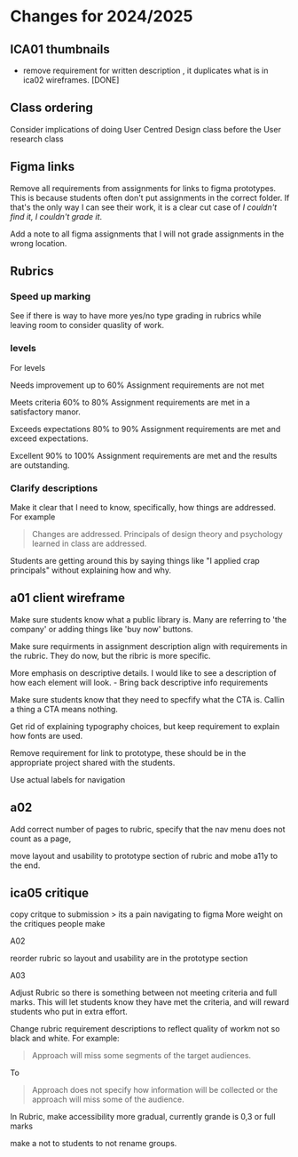 # Changes for 2024/2025

## ICA01 thumbnails

- remove requirement for written description , it duplicates what is in ica02 wireframes. [DONE]

## Class ordering

Consider implications of doing User Centred Design class before the User research class

## Figma links

Remove all requirements from assignments for links to figma prototypes. This is because students often don't put assignments in the correct folder. If that's the only way I can see their work, it is a clear cut case of _I couldn't find it, I couldn't grade it_.

Add a note to all figma assignments that I will not grade assignments in the wrong location.

## Rubrics

### Speed up marking

See if there is way to have more yes/no type grading in rubrics while leaving room to consider quaslity of work.

### levels

For levels

Needs improvement up to 60%
Assignment requirements are not met

Meets criteria 60% to 80%
Assignment requirements are met in a satisfactory manor.

Exceeds expectations 80% to 90%
Assignment requirements are met and exceed expectations.

Excellent 90% to 100%
Assignment requirements are met and the results are outstanding.

### Clarify descriptions

Make it clear that I need to know, specifically, how things are addressed. For example

> Changes are addressed. Principals of design theory and psychology learned in class are addressed.

Students are getting around this by saying things like "I applied crap principals" without explaining how and why.

## a01 client wireframe

Make sure students know what a public library is. Many are referring to 'the company' or adding things like 'buy now' buttons.

Make sure requirments in assignment description align with requirements in the rubric. They do now, but the ribric is more specific.

More emphasis on descriptive details. I would like to see a description of how each element will look. - Bring back descriptive info requirements

Make sure students know that they need to specfify what the CTA is. Callin a thing a CTA means nothing.

Get rid of explaining typography choices, but keep requirement to explain how fonts are used.

Remove requirement for link to prototype, these should be in the appropriate project shared with the students.

Use actual labels for navigation

## a02

Add correct number of pages to rubric, specify that the nav menu does not count as a page,

move layout and usability to prototype section of rubric and mobe a11y to the end.

## ica05 critique

copy critque to submission > its a pain navigating to figma
More weight on the critiques people make

A02

reorder rubric so layout and usability are in the prototype section

A03

Adjust Rubric so there is something between not meeting criteria and full marks. This will let students know they have met the criteria, and will reward students who put in extra effort.

Change rubric requirement descriptions to reflect quality of workm not so black and white. For example:

> Approach will miss some segments of the target audiences.

To

> Approach does not specify how information will be collected or the approach will miss some of the audience.

In Rubric, make accessibility more gradual, currently grande is 0,3 or full marks

make a not to students to not rename groups.
